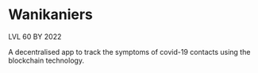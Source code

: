 # Wanikaniers
LVL 60 BY 2022

A decentralised app to track the symptoms of covid-19 contacts using the blockchain technology.
